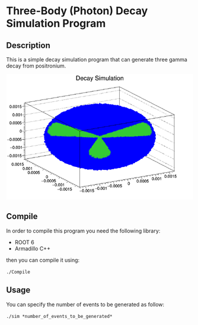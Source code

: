 # Three-Body (Photon) Decay Simulation Program

## Description

This is a simple decay simulation program that can generate three gamma decay from positronium.

![Alt text](info/splash.png "sim splash")

## Compile

In order to compile this program you need the following library:

* ROOT 6
* Armadillo C++

then you can compile it using:

`./Compile`

## Usage

You can specify the number of events to be generated as follow:

`./sim *number_of_events_to_be_generated*`
